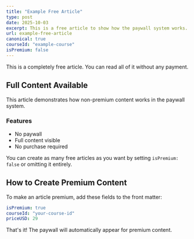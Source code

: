 ```yaml
---
title: "Example Free Article"
type: post
date: 2025-10-03
excerpt: This is a free article to show how the paywall system works.
url: example-free-article
canonical: true
courseId: "example-course"
isPremium: false
---
```


This is a completely free article. You can read all of it without any payment.

<!--more-->

## Full Content Available

This article demonstrates how non-premium content works in the paywall system.

### Features

- No paywall
- Full content visible
- No purchase required

You can create as many free articles as you want by setting `isPremium: false` or omitting it entirely.

## How to Create Premium Content

To make an article premium, add these fields to the front matter:

```yaml
isPremium: true
courseId: "your-course-id"
priceUSD: 29
```

That's it! The paywall will automatically appear for premium content.
